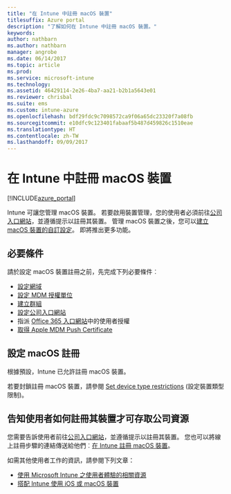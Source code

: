 ```yaml
---
title: "在 Intune 中註冊 macOS 裝置"
titlesuffix: Azure portal
description: "了解如何在 Intune 中註冊 macOS 裝置。"
keywords: 
author: nathbarn
ms.author: nathbarn
manager: angrobe
ms.date: 06/14/2017
ms.topic: article
ms.prod: 
ms.service: microsoft-intune
ms.technology: 
ms.assetid: 46429114-2e26-4ba7-aa21-b2b1a5643e01
ms.reviewer: chrisbal
ms.suite: ems
ms.custom: intune-azure
ms.openlocfilehash: bdf29fdc9c7098572ca9f06a65dc23320f7a08fb
ms.sourcegitcommit: e10dfc9c123401fabaaf5b487d459826c1510eae
ms.translationtype: HT
ms.contentlocale: zh-TW
ms.lasthandoff: 09/09/2017
---
```

# <a name="enroll-macos-devices-in-intune"></a>在 Intune 中註冊 macOS 裝置

[!INCLUDE[azure_portal](./includes/azure_portal.md)]

Intune 可讓您管理 macOS 裝置。 若要啟用裝置管理，您的使用者必須前往[公司入口網站](http://portal.manage.microsoft.com)，並遵循提示以註冊其裝置。 管理 macOS 裝置之後，您可以[建立 macOS 裝置的自訂設定](custom-settings-macos.md)。 即將推出更多功能。

## <a name="prerequisites"></a>必要條件

請於設定 macOS 裝置註冊之前，先完成下列必要條件︰

- [設定網域](custom-domain-name-configure.md)
- [設定 MDM 授權單位](mdm-authority-set.md)
- [建立群組](https://docs.microsoft.com/intune-classic/get-started/start-with-a-paid-subscription-to-microsoft-intune-step-5)
- [設定公司入口網站](company-portal-app.md)
- 指派 [Office 365 入口網站](http://go.microsoft.com/fwlink/p/?LinkId=698854)中的使用者授權
- [取得 Apple MDM Push Certificate](apple-mdm-push-certificate-get.md)

## <a name="set-up-macos-enrollment"></a>設定 macOS 註冊

根據預設，Intune 已允許註冊 macOS 裝置。

若要封鎖註冊 macOS 裝置，請參閱 [Set device type restrictions](enrollment-restrictions-set.md) (設定裝置類型限制)。

## <a name="tell-your-users-how-to-enroll-their-devices-to-access-company-resources"></a>告知使用者如何註冊其裝置才可存取公司資源

您需要告訴使用者前往[公司入口網站](http://portal.manage.microsoft.com)，並遵循提示以註冊其裝置。 您也可以將線上註冊步驟的連結傳送給他們︰[在 Intune 註冊 macOS 裝置](https://docs.microsoft.com/intune-user-help/enroll-your-device-in-intune-macos)。

如需其他使用者工作的資訊，請參閱下列文章：

- [使用 Microsoft Intune 之使用者體驗的相關資源](end-user-educate.md)
- [搭配 Intune 使用 iOS 或 macOS 裝置](https://docs.microsoft.com/intune-user-help/using-your-ios-or-mac-os-x-device-with-intune)
